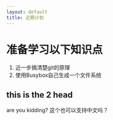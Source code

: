 ```yaml
---
layout: default
title: 近期计划
---
```


# 准备学习以下知识点
1. 近一步搞清楚git的原理
2. 使用Busybox自己生成一个文件系统


## this is the 2 head
are you  kidding?
这个也可以支持中文吗？

